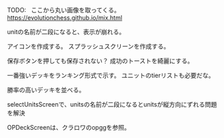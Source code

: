 TODO:  
ここから丸い画像を取ってくる。
https://evolutionchess.github.io/mix.html

unitの名前が二段になると、表示が崩れる。

アイコンを作成する。
スプラッシュスクリーンを作成する。

保存ボタンを押しても保存されない？
成功のトーストを綺麗にする。

一番強いデッキをランキング形式で示す。
ユニットのtierリストも必要だな。

勝率の高いデッキを並べる。

selectUnitsScreenで、unitsの名前が二段になるとunitsが縦方向にずれる問題を解決

OPDeckScreenは、クラロワのopggを参照。
